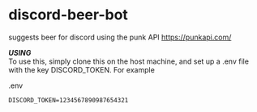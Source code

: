 # discord-beer-bot
suggests beer for discord using the punk API https://punkapi.com/

***USING*** \
To use this, simply clone this on the host machine, and set up a .env file with the key DISCORD_TOKEN. For example 

.env
```
DISCORD_TOKEN=1234567890987654321
```